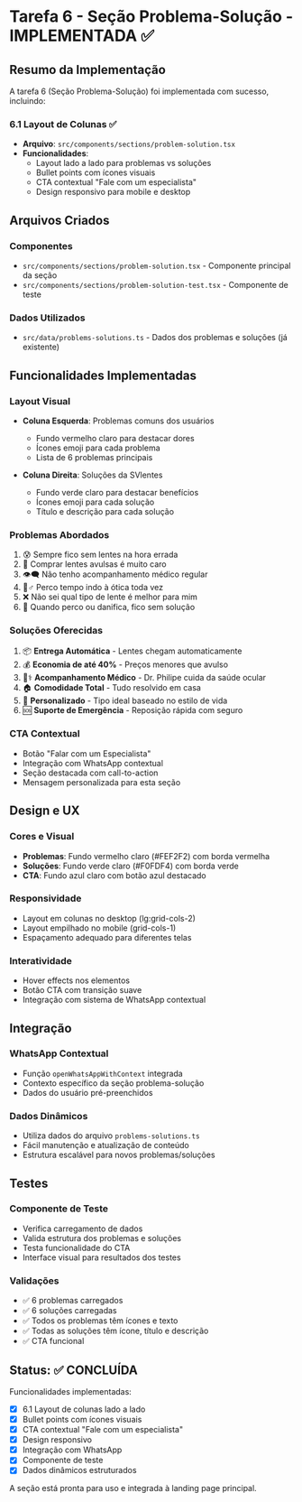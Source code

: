 # Tarefa 6 - Seção Problema-Solução - IMPLEMENTADA ✅

## Resumo da Implementação

A tarefa 6 (Seção Problema-Solução) foi implementada com sucesso, incluindo:

### 6.1 Layout de Colunas ✅
- **Arquivo**: `src/components/sections/problem-solution.tsx`
- **Funcionalidades**:
  - Layout lado a lado para problemas vs soluções
  - Bullet points com ícones visuais
  - CTA contextual "Fale com um especialista"
  - Design responsivo para mobile e desktop

## Arquivos Criados

### Componentes
- `src/components/sections/problem-solution.tsx` - Componente principal da seção
- `src/components/sections/problem-solution-test.tsx` - Componente de teste

### Dados Utilizados
- `src/data/problems-solutions.ts` - Dados dos problemas e soluções (já existente)

## Funcionalidades Implementadas

### Layout Visual
- **Coluna Esquerda**: Problemas comuns dos usuários
  - Fundo vermelho claro para destacar dores
  - Ícones emoji para cada problema
  - Lista de 6 problemas principais

- **Coluna Direita**: Soluções da SVlentes
  - Fundo verde claro para destacar benefícios
  - Ícones emoji para cada solução
  - Título e descrição para cada solução

### Problemas Abordados
1. 😰 Sempre fico sem lentes na hora errada
2. 💸 Comprar lentes avulsas é muito caro
3. 👁️🗨️ Não tenho acompanhamento médico regular
4. 🏃♂️ Perco tempo indo à ótica toda vez
5. ❌ Não sei qual tipo de lente é melhor para mim
6. 🚨 Quando perco ou danifica, fico sem solução

### Soluções Oferecidas
1. 📦 **Entrega Automática** - Lentes chegam automaticamente
2. 💰 **Economia de até 40%** - Preços menores que avulso
3. 👨⚕️ **Acompanhamento Médico** - Dr. Philipe cuida da saúde ocular
4. 🏠 **Comodidade Total** - Tudo resolvido em casa
5. 🎯 **Personalizado** - Tipo ideal baseado no estilo de vida
6. 🆘 **Suporte de Emergência** - Reposição rápida com seguro

### CTA Contextual
- Botão "Falar com um Especialista"
- Integração com WhatsApp contextual
- Seção destacada com call-to-action
- Mensagem personalizada para esta seção

## Design e UX

### Cores e Visual
- **Problemas**: Fundo vermelho claro (#FEF2F2) com borda vermelha
- **Soluções**: Fundo verde claro (#F0FDF4) com borda verde
- **CTA**: Fundo azul claro com botão azul destacado

### Responsividade
- Layout em colunas no desktop (lg:grid-cols-2)
- Layout empilhado no mobile (grid-cols-1)
- Espaçamento adequado para diferentes telas

### Interatividade
- Hover effects nos elementos
- Botão CTA com transição suave
- Integração com sistema de WhatsApp contextual

## Integração

### WhatsApp Contextual
- Função `openWhatsAppWithContext` integrada
- Contexto específico da seção problema-solução
- Dados do usuário pré-preenchidos

### Dados Dinâmicos
- Utiliza dados do arquivo `problems-solutions.ts`
- Fácil manutenção e atualização de conteúdo
- Estrutura escalável para novos problemas/soluções

## Testes

### Componente de Teste
- Verifica carregamento de dados
- Valida estrutura dos problemas e soluções
- Testa funcionalidade do CTA
- Interface visual para resultados dos testes

### Validações
- ✅ 6 problemas carregados
- ✅ 6 soluções carregadas
- ✅ Todos os problemas têm ícones e texto
- ✅ Todas as soluções têm ícone, título e descrição
- ✅ CTA funcional

## Status: ✅ CONCLUÍDA

Funcionalidades implementadas:
- [x] 6.1 Layout de colunas lado a lado
- [x] Bullet points com ícones visuais
- [x] CTA contextual "Fale com um especialista"
- [x] Design responsivo
- [x] Integração com WhatsApp
- [x] Componente de teste
- [x] Dados dinâmicos estruturados

A seção está pronta para uso e integrada à landing page principal.